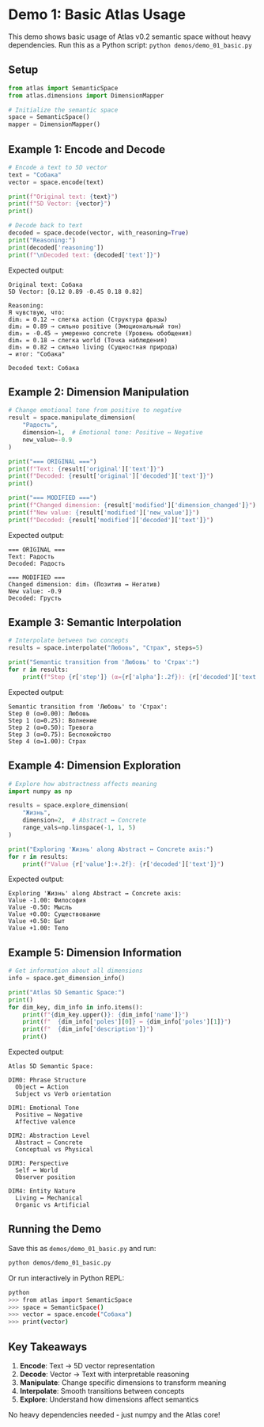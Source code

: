 # Demo 1: Basic Atlas Usage

This demo shows basic usage of Atlas v0.2 semantic space without heavy dependencies.
Run this as a Python script: `python demos/demo_01_basic.py`

## Setup

```python
from atlas import SemanticSpace
from atlas.dimensions import DimensionMapper

# Initialize the semantic space
space = SemanticSpace()
mapper = DimensionMapper()
```

## Example 1: Encode and Decode

```python
# Encode a text to 5D vector
text = "Собака"
vector = space.encode(text)

print(f"Original text: {text}")
print(f"5D Vector: {vector}")
print()

# Decode back to text
decoded = space.decode(vector, with_reasoning=True)
print("Reasoning:")
print(decoded['reasoning'])
print(f"\nDecoded text: {decoded['text']}")
```

Expected output:
```
Original text: Собака
5D Vector: [0.12 0.89 -0.45 0.18 0.82]

Reasoning:
Я чувствую, что:
dim₁ = 0.12 → слегка action (Структура фразы)
dim₂ = 0.89 → сильно positive (Эмоциональный тон)
dim₃ = -0.45 → умеренно concrete (Уровень обобщения)
dim₄ = 0.18 → слегка world (Точка наблюдения)
dim₅ = 0.82 → сильно living (Сущностная природа)
→ итог: "Собака"

Decoded text: Собака
```

## Example 2: Dimension Manipulation

```python
# Change emotional tone from positive to negative
result = space.manipulate_dimension(
    "Радость",
    dimension=1,  # Emotional tone: Positive ↔ Negative
    new_value=-0.9
)

print("=== ORIGINAL ===")
print(f"Text: {result['original']['text']}")
print(f"Decoded: {result['original']['decoded']['text']}")
print()

print("=== MODIFIED ===")
print(f"Changed dimension: {result['modified']['dimension_changed']}")
print(f"New value: {result['modified']['new_value']}")
print(f"Decoded: {result['modified']['decoded']['text']}")
```

Expected output:
```
=== ORIGINAL ===
Text: Радость
Decoded: Радость

=== MODIFIED ===
Changed dimension: dim₁ (Позитив ↔ Негатив)
New value: -0.9
Decoded: Грусть
```

## Example 3: Semantic Interpolation

```python
# Interpolate between two concepts
results = space.interpolate("Любовь", "Страх", steps=5)

print("Semantic transition from 'Любовь' to 'Страх':")
for r in results:
    print(f"Step {r['step']} (α={r['alpha']:.2f}): {r['decoded']['text']}")
```

Expected output:
```
Semantic transition from 'Любовь' to 'Страх':
Step 0 (α=0.00): Любовь
Step 1 (α=0.25): Волнение
Step 2 (α=0.50): Тревога
Step 3 (α=0.75): Беспокойство
Step 4 (α=1.00): Страх
```

## Example 4: Dimension Exploration

```python
# Explore how abstractness affects meaning
import numpy as np

results = space.explore_dimension(
    "Жизнь",
    dimension=2,  # Abstract ↔ Concrete
    range_vals=np.linspace(-1, 1, 5)
)

print("Exploring 'Жизнь' along Abstract ↔ Concrete axis:")
for r in results:
    print(f"Value {r['value']:+.2f}: {r['decoded']['text']}")
```

Expected output:
```
Exploring 'Жизнь' along Abstract ↔ Concrete axis:
Value -1.00: Философия
Value -0.50: Мысль
Value +0.00: Существование
Value +0.50: Быт
Value +1.00: Тело
```

## Example 5: Dimension Information

```python
# Get information about all dimensions
info = space.get_dimension_info()

print("Atlas 5D Semantic Space:")
print()
for dim_key, dim_info in info.items():
    print(f"{dim_key.upper()}: {dim_info['name']}")
    print(f"  {dim_info['poles'][0]} ↔ {dim_info['poles'][1]}")
    print(f"  {dim_info['description']}")
    print()
```

Expected output:
```
Atlas 5D Semantic Space:

DIM0: Phrase Structure
  Object ↔ Action
  Subject vs Verb orientation

DIM1: Emotional Tone
  Positive ↔ Negative
  Affective valence

DIM2: Abstraction Level
  Abstract ↔ Concrete
  Conceptual vs Physical

DIM3: Perspective
  Self ↔ World
  Observer position

DIM4: Entity Nature
  Living ↔ Mechanical
  Organic vs Artificial
```

## Running the Demo

Save this as `demos/demo_01_basic.py` and run:

```bash
python demos/demo_01_basic.py
```

Or run interactively in Python REPL:

```bash
python
>>> from atlas import SemanticSpace
>>> space = SemanticSpace()
>>> vector = space.encode("Собака")
>>> print(vector)
```

## Key Takeaways

1. **Encode**: Text → 5D vector representation
2. **Decode**: Vector → Text with interpretable reasoning
3. **Manipulate**: Change specific dimensions to transform meaning
4. **Interpolate**: Smooth transitions between concepts
5. **Explore**: Understand how dimensions affect semantics

No heavy dependencies needed - just numpy and the Atlas core!
